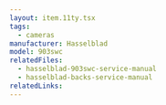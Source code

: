 ```yaml
---
layout: item.11ty.tsx
tags:
  - cameras
manufacturer: Hasselblad
model: 903swc
relatedFiles:
  - hasselblad-903swc-service-manual
  - hasselblad-backs-service-manual
relatedLinks:
---
```

